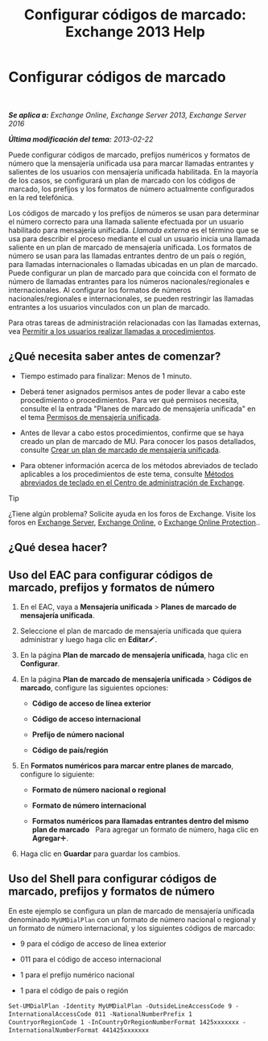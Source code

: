 ﻿---
title: 'Configurar códigos de marcado: Exchange 2013 Help'
TOCTitle: Configurar códigos de marcado
ms:assetid: e5b5efee-b734-4f70-8357-11be07b23bd0
ms:mtpsurl: https://technet.microsoft.com/es-es/library/Bb124992(v=EXCHG.150)
ms:contentKeyID: 51406566
ms.date: 05/22/2018
mtps_version: v=EXCHG.150
ms.translationtype: MT
---

# Configurar códigos de marcado

 

_**Se aplica a:** Exchange Online, Exchange Server 2013, Exchange Server 2016_

_**Última modificación del tema:** 2013-02-22_

Puede configurar códigos de marcado, prefijos numéricos y formatos de número que la mensajería unificada usa para marcar llamadas entrantes y salientes de los usuarios con mensajería unificada habilitada. En la mayoría de los casos, se configurará un plan de marcado con los códigos de marcado, los prefijos y los formatos de número actualmente configurados en la red telefónica.

Los códigos de marcado y los prefijos de números se usan para determinar el número correcto para una llamada saliente efectuada por un usuario habilitado para mensajería unificada. *Llamada externa* es el término que se usa para describir el proceso mediante el cual un usuario inicia una llamada saliente en un plan de marcado de mensajería unificada. Los formatos de número se usan para las llamadas entrantes dentro de un país o región, para llamadas internacionales o llamadas ubicadas en un plan de marcado. Puede configurar un plan de marcado para que coincida con el formato de número de llamadas entrantes para los números nacionales/regionales e internacionales. Al configurar los formatos de números nacionales/regionales e internacionales, se pueden restringir las llamadas entrantes a los usuarios vinculados con un plan de marcado.

Para otras tareas de administración relacionadas con las llamadas externas, vea [Permitir a los usuarios realizar llamadas a procedimientos](allowing-users-to-make-calls-procedures-exchange-2013-help.md).

## ¿Qué necesita saber antes de comenzar?

  - Tiempo estimado para finalizar: Menos de 1 minuto.

  - Deberá tener asignados permisos antes de poder llevar a cabo este procedimiento o procedimientos. Para ver qué permisos necesita, consulte el la entrada "Planes de marcado de mensajería unificada" en el tema [Permisos de mensajería unificada](unified-messaging-permissions-exchange-2013-help.md).

  - Antes de llevar a cabo estos procedimientos, confirme que se haya creado un plan de marcado de MU. Para conocer los pasos detallados, consulte [Crear un plan de marcado de mensajería unificada](create-a-um-dial-plan-exchange-2013-help.md).

  - Para obtener información acerca de los métodos abreviados de teclado aplicables a los procedimientos de este tema, consulte [Métodos abreviados de teclado en el Centro de administración de Exchange](keyboard-shortcuts-in-the-exchange-admin-center-exchange-online-protection-help.md).


> [!TIP]
> ¿Tiene algún problema? Solicite ayuda en los foros de Exchange. Visite los foros en <A href="https://go.microsoft.com/fwlink/p/?linkid=60612">Exchange Server</A>, <A href="https://go.microsoft.com/fwlink/p/?linkid=267542">Exchange Online</A>, o <A href="https://go.microsoft.com/fwlink/p/?linkid=285351">Exchange Online Protection</A>..



## ¿Qué desea hacer?

## Uso del EAC para configurar códigos de marcado, prefijos y formatos de número

1.  En el EAC, vaya a **Mensajería unificada** \> **Planes de marcado de mensajería unificada**.

2.  Seleccione el plan de marcado de mensajería unificada que quiera administrar y luego haga clic en **Editar**![Icono Editar](images/Bb124582.6f53ccb2-1f13-4c02-bea0-30690e6ea71d(EXCHG.150).gif "Icono Editar").

3.  En la página **Plan de marcado de mensajería unificada**, haga clic en **Configurar**.

4.  En la página **Plan de marcado de mensajería unificada** \> **Códigos de marcado**, configure las siguientes opciones:
    
      - **Código de acceso de línea exterior**
    
      - **Código de acceso internacional**
    
      - **Prefijo de número nacional**
    
      - **Código de país/región**

5.  En **Formatos numéricos para marcar entre planes de marcado**, configure lo siguiente:
    
      - **Formato de número nacional o regional**
    
      - **Formato de número internacional**
    
      - **Formatos numéricos para llamadas entrantes dentro del mismo plan de marcado**   Para agregar un formato de número, haga clic en **Agregar**![Agregar icono](images/JJ218640.c1e75329-d6d7-4073-a27d-498590bbb558(EXCHG.150).gif "Agregar icono").

6.  Haga clic en **Guardar** para guardar los cambios.

## Uso del Shell para configurar códigos de marcado, prefijos y formatos de número

En este ejemplo se configura un plan de marcado de mensajería unificada denominado `MyUMDialPlan` con un formato de número nacional o regional y un formato de número internacional, y los siguientes códigos de marcado:

  - 9 para el código de acceso de línea exterior

  - 011 para el código de acceso internacional

  - 1 para el prefijo numérico nacional

  - 1 para el código de país o región

<!-- end list -->

    Set-UMDialPlan -Identity MyUMDialPlan -OutsideLineAccessCode 9 -InternationalAccessCode 011 -NationalNumberPrefix 1 CountryorRegionCode 1 -InCountryOrRegionNumberFormat 1425xxxxxxx -InternationalNumberFormat 441425xxxxxxx

